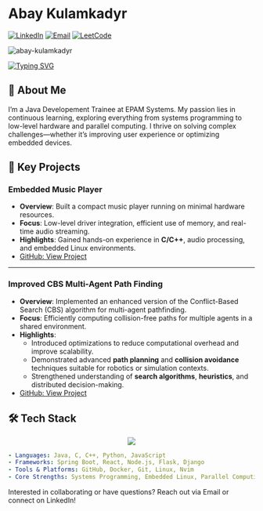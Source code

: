 # Abay Kulamkadyr
[![LinkedIn](https://img.shields.io/badge/LinkedIn-Connect-blue)](https://www.linkedin.com/in/abay-kulamkadyr)
[![Email](https://img.shields.io/badge/Email-Contact-red)](mailto:kulamkadyr.abay@gmail.com)
[![LeetCode](https://img.shields.io/badge/LeetCode-green)](https://leetcode.com/u/aubakich)
<p align="left"> <img src="https://komarev.com/ghpvc/?username=abay-kulamkadyr&label=Profile%20views&color=0e75b6&style=flat" alt="abay-kulamkadyr" /> </p>

<p align="center">
  
[![Typing SVG](https://readme-typing-svg.demolab.com/?font=Time+New+Roman&size=25&color=%23FFFFFF&width=600&lines=Software+Engineer;Continuous+learning)](https://git.io/typing-svg)

</p>

## 🌱 About Me

I’m a Java Developement Trainee at EPAM Systems. My passion lies in continuous learning, exploring everything from systems programming to low-level hardware and parallel computing. I thrive on solving complex challenges—whether it’s improving user experience or optimizing embedded devices.

## 🚀 Key Projects

### Embedded Music Player
- **Overview**: Built a compact music player running on minimal hardware resources.  
- **Focus**: Low-level driver integration, efficient use of memory, and real-time audio streaming.  
- **Highlights**: Gained hands-on experience in **C/C++**, audio processing, and embedded Linux environments.  
- [GitHub: View Project](https://github.com/abay-kulamkadyr/embedded_system_audio_player)

---

### Improved CBS Multi-Agent Path Finding
- **Overview**: Implemented an enhanced version of the Conflict-Based Search (CBS) algorithm for multi-agent pathfinding.  
- **Focus**: Efficiently computing collision-free paths for multiple agents in a shared environment.  
- **Highlights**: 
  - Introduced optimizations to reduce computational overhead and improve scalability.
  - Demonstrated advanced **path planning** and **collision avoidance** techniques suitable for robotics or simulation contexts.
  - Strengthened understanding of **search algorithms**, **heuristics**, and distributed decision-making.
- [GitHub: View Project](https://github.com/abay-kulamkadyr/improved_cbs_multi_agent_path_finding)

## 🛠️ Tech Stack
<p align='center'>
  
  <img  src="https://github-readme-stats.vercel.app/api/top-langs/?username=abay-kulamkadyr&layout=compact&theme=radical&langs_count=8">

</p>

```yaml
- Languages: Java, C, C++, Python, JavaScript
- Frameworks: Spring Boot, React, Node.js, Flask, Django
- Tools & Platforms: GitHub, Docker, Git, Linux, Nvim
- Core Strengths: Systems Programming, Embedded Linux, Parallel Computing
```
Interested in collaborating or have questions?
Reach out via Email or connect on LinkedIn!
